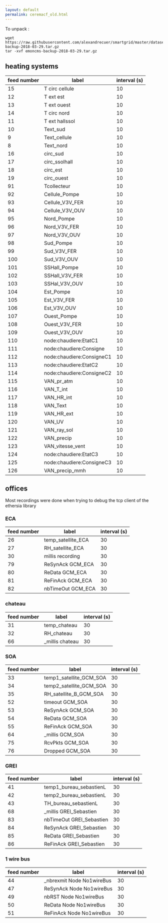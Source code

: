 ```yaml
---
layout: default
permalink: ceremacf_old.html
---
```


To unpack :
```
wget https://raw.githubusercontent.com/alexandrecuer/smartgrid/master/datasets/emoncms-backup-2018-03-29.tar.gz
tar -xvf emoncms-backup-2018-03-29.tar.gz
```
## heating systems
feed number|label|interval (s)
--|--|--
15 | T circ cellule |10
12 | T ext est |10
13 | T ext ouest |10
14 | T circ nord |10
11 | T ext hallssol |10
10 | Text_sud |10
9 | Text_cellule |10
8 | Text_nord |10
16 | circ_sud |10
17 | circ_ssolhall |10
18 | circ_est |10
19 | circ_ouest |10
91 | Tcollecteur |10
92 | Cellule_Pompe |10
93 | Cellule_V3V_FER |10
94 | Cellule_V3V_OUV |10
95 | Nord_Pompe |10
96 | Nord_V3V_FER |10
97 | Nord_V3V_OUV |10
98 | Sud_Pompe |10
99 | Sud_V3V_FER |10
100 | Sud_V3V_OUV |10
101 | SSHall_Pompe |10
102 | SSHall_V3V_FER |10
103 | SSHal_V3V_OUV |10
104 | Est_Pompe |10
105 | Est_V3V_FER |10
106 | Est_V3V_OUV |10
107 | Ouest_Pompe |10
108 | Ouest_V3V_FER |10
109 | Ouest_V3V_OUV |10
110 | node:chaudiere:EtatC1 |10
111 | node:chaudiere:Consigne |10
112 | node:chaudiere:ConsigneC1 |10
113 | node:chaudiere:EtatC2 |10
114 | node:chaudiere:ConsigneC2 |10
115 | VAN_pr_atm |10
116 | VAN_T_int |10
117 | VAN_HR_int |10
118 | VAN_Text |10
119 | VAN_HR_ext |10
120 | VAN_UV |10
121 | VAN_ray_sol |10
122 | VAN_precip |10
123 | VAN_vitesse_vent |10
124 | node:chaudiere:EtatC3 |10
125 | node:chaudiere:ConsigneC3 |10
126 | VAN_precip_mmh |10

## offices

Most recordings were done when trying to debug the tcp client of the ethersia library

### ECA
feed number|label|interval (s)
--|--|--
26 | temp_satellite_ECA |30
27 | RH_satellite_ECA |30
30 | millis recording |30
79 | ReSynAck GCM_ECA |30
80 | ReData GCM_ECA |30
81 | ReFinAck GCM_ECA |30
82 | nbTimeOut GCM_ECA |30

### chateau
feed number|label|interval (s)
--|--|--
31 | temp_chateau |30
32 | RH_chateau |30
66 | _millis chateau |30

### SOA
feed number|label|interval (s)
--|--|--
33 | temp1_satellite_GCM_SOA |30
34 | temp2_satellite_GCM_SOA |30
35 | RH_satellite_B_GCM_SOA |30
52 | timeout GCM_SOA |30
53 | ReSynAck GCM_SOA |30
54 | ReData GCM_SOA |30
55 | ReFinAck GCM_SOA |30
64 | _millis GCM_SOA |30
75 | RcvPkts GCM_SOA |30
76 | Dropped GCM_SOA |30

### GREI
feed number|label|interval (s)
--|--|--
41 | temp1_bureau_sebastienL |30
42 | temp2_bureau_sebastienL |30
43 | TH_bureau_sebastienL |30
68 | _millis GREI_Sebastien |30
83 | nbTimeOut GREI_Sebastien |30
84 | ReSynAck GREI_Sebastien |30
85 | ReData GREI_Sebastien |30
86 | ReFinAck GREI_Sebastien |30

### 1 wire bus
feed number|label|interval (s)
--|--|--
44 | _nbrexmit Node No1wireBus |30
47 | ReSynAck Node No1wireBus |30
49 | nbRST Node No1wireBus |30
50 | ReData Node No1wireBus |30
51 | ReFinAck Node No1wireBus |30
